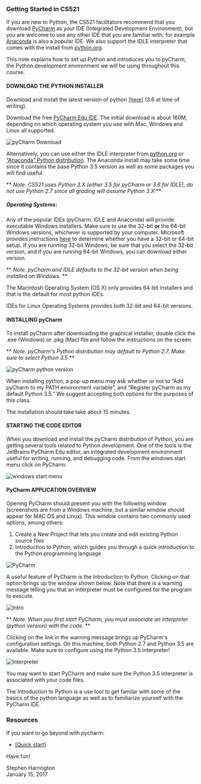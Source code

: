 ### Getting Started in CS521


If you are new to Python, the CS521 facilitators recommend that you download [PyCharm](https://www.jetbrains.com/pycharm-edu/download) as your IDE (Integrated Development Environment), but you are welcome to use any other IDE that you are familiar with; for example [Anaconda](https://docs.continuum.io/anaconda/install#) is also a popular IDE.  We also support the IDLE interpreter that comes with the install from [python.org](https://www.python.org/downloads/).


This note explains how to set up Python and introduces you to pyCharm, the Python development environment we will be using throughout this course.  

#### DOWNLOAD THE PYTHON INSTALLER

Download and install the latest version of python [[here]](https://www.python.org/downloads/) (3.6 at time of writing).

Download the free [PyCharm Edu IDE](https://www.jetbrains.com/pycharm-edu/download).  The initial download is about 160M, depending on which operating system you use with Mac, Windows and Linux all supported.

![pyCharm Download](https://github.com/StephenHarrington/CS521/raw/master/images/pycharm1.JPG "pyCharm Splash Screen")


Alternatively, you can use either the IDLE interpreter from [python.org](https://www.python.org/downloads/) or [“Anaconda” Python distribution](https://www.continuum.io/downloads).  The Anaconda install may take some time since it contains the base Python 3.5 version as well as some packages you will find useful.   

** _Note.  CS521 uses Python 3.X (either 3.5 for pyCharm or 3.6 for IDLE), do not use Python 2.7 since all grading will assume Python 3.X_ **

##### Operating Systems: 
Any of the popular IDEs (pyCharm, IDLE and Anaconda) will provide executable Windows installers.  Make sure to use the 32-bit **or** the 64-bit Windows versions, whichever is supported by your computer.  Microsoft provides instructions [here](https://support.microsoft.com/en-us/help/15056/windows-7-32-64-bit-faq) to determine whether you have a 32-bit or 64-bit setup. If you are running 32-bit Windows, be sure that you select the 32-bit version, and if you are running 64-bit Windows, you can download either version.    

** _Note. pyCharm and IDLE defaults to the 32-bit version when being installed on Windows._ **

The Macintosh Operating System (OS X) only provides 64-bit installers and that is the default for most python IDEs.

IDEs for Linux Operating Systems provides both 32-bit and 64-bit versions.


#### INSTALLING pyCharm

To install pyCharm after downloading the graphical installer, double click the .exe (Windows) or .pkg (Mac) file and follow the instructions on the screen.  

** _Note. pyCharm's Python distribution may default to Python 2.7.  Make sure to select Python 3.5_ **


![pyCharm python version](https://github.com/StephenHarrington/CS521/raw/master/images/pycharm4.JPG "python 3.5")


When installing python, a pop-up menu may ask whether or not to “Add pyCharm to my PATH environment variable”, and “Register pyCharm as my default Python 3.5.” We suggest accepting both options for the purposes of this class.

The installation should take take about 15 minutes.


#### STARTING THE CODE EDITOR

When you download and install the pyCharm distribution of Python, you are getting several tools related to Python development. One of the tools is the JetBrains PyCharm Edu editor, an integrated development environment useful for writing, running, and debugging code. From the windows start menu click on PyCharm:

![windows start menu](https://github.com/StephenHarrington/CS521/raw/master/images/start%20menu%20showing%20pythons.JPG "python IDEs")



#### PyCharm APPLICATION OVERVIEW

Opening PyCharm should present you with the following window (screenshots are from a Windows machine, but a similar window should appear for MAC OS and Linux). This window contains two commonly used options, among others:

1. Create a New Project that lets you create and edit existing Python source files  
2. Introduction to Python, which guides you through a quick introduction to the Python programming language    


![PyCharm](https://github.com/StephenHarrington/CS521/raw/master/images/pycharm5.JPG "PyCharm")

  
    
      
      

A useful feature of PyCharm is the Introduction to Python.  Clicking on that option brings up the window shown below.  Note that there is a warning message telling you that an interpreter must be configured for the program to execute.  
  
    
    
![Intro](https://github.com/StephenHarrington/CS521/raw/master/images/pycharm6.JPG "Introduction to Python")
  
    
    

** _Note. When you first start PyCharm, you must associate an interpreter (python version) with the code._ **
  
    
    
Clicking on the link in the warning message brings up PyCharm's configuration settings.  On this machine, both Python 2.7 and Python 3.5 are available.  Make sure to configure using the Python 3.5 interpreter!  
  
    
    
![Interpreter](https://github.com/StephenHarrington/CS521/raw/master/images/pycharm7.JPG "Interpreter")

  
  
You may want to start PyCharm and make sure the Python 3.5 interpreter is associated with your code files.  


The Introduction to Python is a use tool to get familar with some of the basics of the python language as well as to familiarize yourself with the PyCharm IDE.  

### Resources

If you want to go beyond with pycharm:
- [[Quick start]](https://www.jetbrains.com/pycharm-edu/quickstart/)

Have fun!  

Stephen Harrington  
January 15, 2017
 

